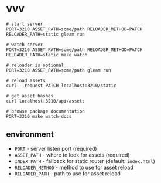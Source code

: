 # vvv

    # start server
    PORT=3210 ASSET_PATH=some/path RELOADER_METHOD=PATCH RELOADER_PATH=static gleam run

    # watch server
    PORT=3210 ASSET_PATH=some/path RELOADER_METHOD=PATCH RELOADER_PATH=static make watch

    # reloader is optional
    PORT=3210 ASSET_PATH=some/path gleam run
    
    # reload assets
    curl --request PATCH localhost:3210/static

    # get asset hashes
    curl localhost:3210/api/assets

    # browse package documentation
    PORT=3210 make watch-docs

## environment

- `PORT` - server listen port (required)
- `ASSET_PATH` - where to look for assets (required)
- `INDEX_PATH` - fallback for static router (default: `index.html`)
- `RELOADER_METHOD` - method to use for asset reload
- `RELOADER_PATH` - path to use for asset reload

